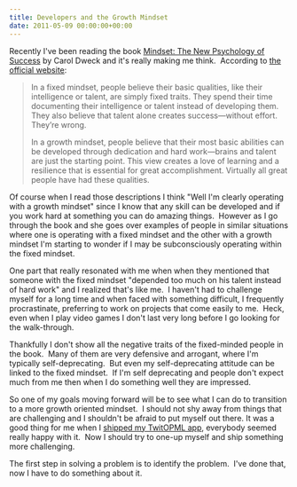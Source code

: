 ```yaml
---
title: Developers and the Growth Mindset
date: 2011-05-09 00:00:00+00:00
---
```


Recently I've been reading the book [Mindset: The New Psychology of Success](http://shll.me/mindset) by Carol Dweck and it's really making me think.  According to [the official website](https://web.archive.org/web/20190905050915/https://mindsetonline.com/whatisit/about/index.html):

> In a fixed mindset, people believe their basic qualities, like their  intelligence or talent, are simply fixed traits. They spend their time  documenting their intelligence or talent instead of developing them.  They also believe that talent alone creates success—without effort.  They’re wrong.
>
> In a growth mindset, people believe that their most basic  abilities can be developed through dedication and hard work—brains and  talent are just the starting point. This view creates a love of learning  and a resilience that is essential for great accomplishment. Virtually  all great people have had these qualities.

Of course when I read those descriptions I think "Well I'm clearly operating with a growth mindset" since I know that any skill can be developed and if you work hard at something you can do amazing things.  However as I go through the book and she goes over examples of people in similar situations where one is operating with a fixed mindset and the other with a growth mindset I'm starting to wonder if I may be subconsciously operating within the fixed mindset.

One part that really resonated with me when when they mentioned that someone with the fixed mindset "depended too much on his talent instead of hard work" and I realized that's like me.  I haven't had to challenge myself for a long time and when faced with something difficult, I frequently procrastinate, preferring to work on projects that come easily to me.  Heck, even when I play video games I don't last very long before I go looking for the walk-through.

Thankfully I don't show all the negative traits of the fixed-minded people in the book.  Many of them are very defensive and arrogant, where I'm typically self-deprecating.  But even my self-deprecating attitude can be linked to the fixed mindset.  If I'm self deprecating and people don't expect much from me then when I do something well they are impressed.

So one of my goals moving forward will be to see what I can do to transition to a more growth oriented mindset.  I should not shy away from things that are challenging and I shouldn't be afraid to put myself out there. It was a good thing for me when I [shipped my TwitOPML app](/shipping-is-scary/), everybody seemed really happy with it.  Now I should try to one-up myself and ship something more challenging.

The first step in solving a problem is to identify the problem.  I've done that, now I have to do something about it.

